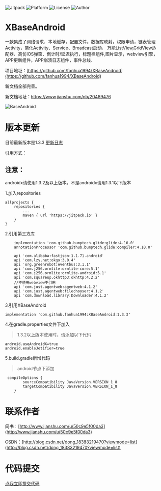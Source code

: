 ![Jitpack](https://jitpack.io/v/fanhua1994/XBaseAndroid.svg)
![Platform](https://img.shields.io/badge/Platform-Android-ff69b4.svg)
![License](https://img.shields.io/github/license/alibaba/dubbo.svg)
![Author](https://img.shields.io/badge/Author-%E7%B9%81%E5%8D%8E-blue.svg)

# XBaseAndroid
一款集成了网络请求，本地缓存，配置文件，数据库映射，权限申请，链表管理Activity，简化Activity、Service、Broadcast启动，
万能ListView,GridView适配器、高仿IOS弹窗、倒计时/延迟执行，标题栏组件,图片显示，webview引擎，APP更新组件，APP崩溃日志组件，事件总线.


项目地址：[https://github.com/fanhua1994/XBaseAndroid](https://github.com/fanhua1994/XBaseAndroid)


新文档全部完善。

新文档地址：https://www.jianshu.com/nb/20489476

![BaseAndroid](https://github.com/fanhua1994/BaseAndroid/blob/master/image/logo.png?raw=true)

# 版本更新
目前最新版本是1.3.3
[更新日志](https://github.com/fanhua1994/XBaseAndroid/blob/master/LOG.md)

引用方式：

## 注意：

androidx请使用1.3.2及以上版本。不是androidx请用1.3.1以下版本

1.加入repositories
```
allprojects {
    repositories {
        ...
        maven { url 'https://jitpack.io' }
    }
}
```
2.引用第三方库
```
	implementation 'com.github.bumptech.glide:glide:4.10.0'
    annotationProcessor 'com.github.bumptech.glide:compiler:4.10.0'

    api 'com.alibaba:fastjson:1.1.71.android'
    api 'com.lzy.net:okgo:3.0.4'
    api 'org.greenrobot:eventbus:3.1.1'
    api 'com.j256.ormlite:ormlite-core:5.1'
    api 'com.j256.ormlite:ormlite-android:5.1'
    api 'com.squareup.okhttp3:okhttp:4.2.2'
	//不使用webview不引用
    api 'com.just.agentweb:agentweb:4.1.2'
    api 'com.just.agentweb:filechooser:4.1.2'
    api 'com.download.library:Downloader:4.1.2'
```
3.引用XBaseAndroid
```
implementation 'com.github.fanhua1994:XBaseAndroid:1.3.3'
```

4.在gradle.properties文件下加入

> 1.3.2以上版本使用时，请添加以下代码

```
android.useAndroidX=true
android.enableJetifier=true
```

5.build.gradle新增代码
> android节点下添加

```
 compileOptions {
        sourceCompatibility JavaVersion.VERSION_1_8
        targetCompatibility JavaVersion.VERSION_1_8
    }
```

# 联系作者
简书：[http://www.jianshu.com/u/50c9e5f00da3](http://www.jianshu.com/u/50c9e5f00da3)

CSDN：[http://blog.csdn.net/dong_18383219470?viewmode=list](http://blog.csdn.net/dong_18383219470?viewmode=list)

# 代码提交


[点我立即提交代码](https://github.com/fanhua1994/XBaseAndroid/pulls)

```
